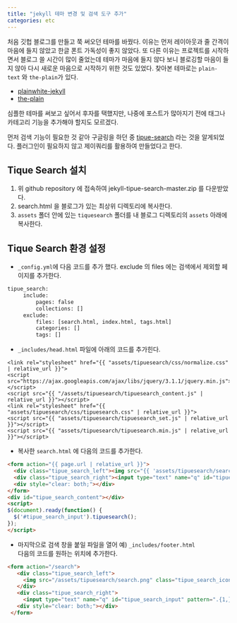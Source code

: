 ```yaml
---
title: "jekyll 테마 변경 및 검색 도구 추가"
categories: etc
---
```

처음 깃헙 블로그를 만들고 쭉 써오던 테마를 바꿨다. 이유는 먼저 레이아웃과 줄 간격이 마음에 들지 않았고 한글 폰트 가독성이 좋지 않았다. 또 다른 이유는 프로젝트를 시작하면서 블로그 쓸 시간이 많이 줄었는데 테마가 마음에 들지 않다 보니 블로깅할 마음이 들지 않아 다시 새로운 마음으로 시작하기 위한 것도 있었다. 찾아본 테마로는  ```plain-text``` 와 ```the-plain```가 있다.

+ [plainwhite-jekyll](https://github.com/samarsault/plainwhite-jekyll)
+ [the-plain](https://github.com/heiswayi/the-plain)

심플한 테마를 써보고 싶어서 후자를 택했지만, 나중에 포스트가 많아지기 전에 태그나 카테고리 기능을 추가해야 할지도 모르겠다. 

먼저 검색 기능이 필요한 것 같아 구글링을 하던 중 [tipue-search](https://github.com/jekylltools/jekyll-tipue-search) 라는 것을 알게되었다. 플러그인이 필요하지 않고 제이쿼리를 활용하여 만들었다고 한다. 

## Tique Search 설치
1. 위 github repository 에 접속하여 jekyll-tipue-search-master.zip 를 다운받았다.
2. search.html 을 블로그가 있는 최상위 디렉토리에 복사한다. 
3. ```assets``` 폴더 안에 있는 ```tiquesearch``` 폴더를 내 블로그 디렉토리의 ```assets``` 아래에 복사한다. 

## Tique Search 환경 설정
+ ```_config.yml```에 다음 코드를 추가 했다. exclude 의 files 에는 검색에서 제외할 페이지를 추가한다. 

```html
tipue_search:
     include:
         pages: false
         collections: []
     exclude:
         files: [search.html, index.html, tags.html]
         categories: []
         tags: []
```

+ ```_includes/head.html``` 파일에 아래의 코드를 추가힌다.   

```
<link rel="stylesheet" href="{{ "assets/tipuesearch/css/normalize.css" | relative_url }}">
<script src="https://ajax.googleapis.com/ajax/libs/jquery/3.1.1/jquery.min.js"></script>
<script src="{{ "/assets/tipuesearch/tipuesearch_content.js" | relative_url }}"></script>
<link rel="stylesheet" href="{{ "assets/tipuesearch/css/tipuesearch.css" | relative_url }}">
<script src="{{ "assets/tipuesearch/tipuesearch_set.js" | relative_url }}"></script>
<script src="{{ "assets/tipuesearch/tipuesearch.min.js" | relative_url }}"></script>
```

+ 복사한 ```search.html``` 에 다음의 코드를 추가한다.  

```html
<form action="{{ page.url | relative_url }}">
  <div class="tipue_search_left"><img src="{{ 'assets/tipuesearch/search.png' | relative_url }}" class="tipue_search_icon"></div>
  <div class="tipue_search_right"><input type="text" name="q" id="tipue_search_input" pattern=".{3,}" title="At least 3 characters" required></div>
  <div style="clear: both;"></div>
</form>
<div id="tipue_search_content"></div>
<script>
$(document).ready(function() {
  $('#tipue_search_input').tipuesearch();
});
</script>
```

+ 마지막으로 검색 창을 붙일 파일을 열어 예) ```_includes/footer.html```  
다음의 코드를 원하는 위치에 추가한다. 

```html
<form action="/search">
   <div class="tipue_search_left">
     <img src="/assets/tipuesearch/search.png" class="tipue_search_icon">
   </div>
   <div class="tipue_search_right">
     <input type="text" name="q" id="tipue_search_input" pattern=".{1,}" title="At least 1 characters" required></div>
   <div style="clear: both;"></div>
 </form>
 ```